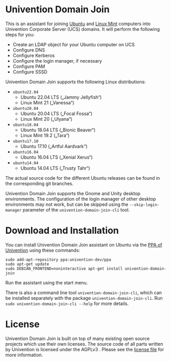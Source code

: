 # Univention Domain Join

This is an assistant for joining [Ubuntu](https://ubuntu.com/about/release-cycle) and [Linux Mint](https://www.linuxmint.com/download_all.php) computers into Univention Corporate
Server (UCS) domains. It will perform the following steps for you:

- Create an LDAP object for your Ubuntu computer on UCS
- Configure DNS
- Configure Kerberos
- Configure the login manager, if necessary
- Configure PAM
- Configure SSSD

Univention Domain Join supports the following Linux distributions:

- `ubuntu22.04`
  - Ubuntu 22.04 LTS („Jammy Jellyfish“)
  - Linux Mint 21 („Vanessa“)
- `ubuntu20.04`
  - Ubuntu 20.04 LTS („Focal Fossa“)
  - Linux Mint 20 („Ulyana“)
- `ubuntu18.04`
  - Ubuntu 18.04 LTS („Bionic Beaver“)
  - Linux Mint 19.2 („Tara“)
- `ubuntu17.10`
  - Ubuntu 17.10 („Artful Aardvark“)
- `ubuntu16.04`
  - Ubuntu 16.04 LTS („Xenial Xerus“)
- `ubuntu14.04`
  - Ubuntu 14.04 LTS („Trusty Tahr“)

The actual source code for the different Ubuntu releases can be found in
the corresponding git branches.

Univention Domain Join supports the Gnome and Unity desktop environments. The
configuration of the login manager of other desktop environments may not work,
but can be skipped using the `--skip-login-manager` parameter of the
`univention-domain-join-cli` tool.

# Download and Installation

You can install Univention Domain Join assistant on Ubuntu via the [PPA of
Univention](https://launchpad.net/~univention-dev/+archive/ubuntu/ppa) using
these commands:

```shell
sudo add-apt-repository ppa:univention-dev/ppa
sudo apt-get update
sudo DEBIAN_FRONTEND=noninteractive apt-get install univention-domain-join
```

Run the assistant using the start menu.

There is also a command line tool `univention-domain-join-cli`, which can be installed separately
with the package `univention-domain-join-cli`.
Run `sudo univention-domain-join-cli --help` for more details.

# License

Univention Domain Join is built on top of many existing open source projects
which use their own licenses. The source code of all parts written by
Univention is licensed under the AGPLv3 . Please see the
[license file](./LICENSE) for more information.
